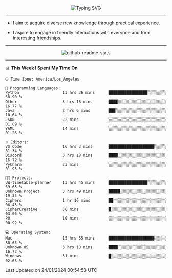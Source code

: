 <p align="center">
  <img src="https://readme-typing-svg.demolab.com?font=Fira+Code&weight=500&size=32&duration=2500&pause=1600&center=true&vCenter=true&random=false&width=1024&height=64&lines=Hi+there+%F0%9F%91%8B;I'm+delighted+you+could+make+it+here+%F0%9F%8E%89;I'm+Harry%2C+a+college+student+still+finding+my+way" alt="Typing SVG" />
</p>


---


- I aim to acquire diverse new knowledge through practical experience.

- I aspire to engage in friendly interactions with everyone and form interesting friendships.


---


<p align="center">
  <img src="https://github-readme-stats.vercel.app/api?username=Harry-Jing&show_icons=true" alt="github-readme-stats"/>
</p>


---

<!--START_SECTION:waka-->
📊 **This Week I Spent My Time On** 

```text
🕑︎ Time Zone: America/Los_Angeles

💬 Programming Languages: 
Python                   13 hrs 36 mins      █████████████████░░░░░░░░   68.90 % 
Other                    3 hrs 18 mins       ████░░░░░░░░░░░░░░░░░░░░░   16.77 % 
Java                     2 hrs 6 mins        ███░░░░░░░░░░░░░░░░░░░░░░   10.64 % 
JSON                     22 mins             ░░░░░░░░░░░░░░░░░░░░░░░░░   01.89 % 
YAML                     14 mins             ░░░░░░░░░░░░░░░░░░░░░░░░░   01.26 % 

🔥 Editors: 
VS Code                  16 hrs 3 mins       ████████████████████░░░░░   81.34 % 
Discord                  3 hrs 18 mins       ████░░░░░░░░░░░░░░░░░░░░░   16.72 % 
PyCharm                  23 mins             ░░░░░░░░░░░░░░░░░░░░░░░░░   01.95 % 

🐱‍💻 Projects: 
UW-timetable-planner     13 hrs 45 mins      █████████████████░░░░░░░░   69.65 % 
Unknown Project          3 hrs 49 mins       █████░░░░░░░░░░░░░░░░░░░░   19.35 % 
Ciphers                  1 hr 16 mins        ██░░░░░░░░░░░░░░░░░░░░░░░   06.43 % 
CipherCreative           36 mins             █░░░░░░░░░░░░░░░░░░░░░░░░   03.06 % 
P0                       10 mins             ░░░░░░░░░░░░░░░░░░░░░░░░░   00.92 % 

💻 Operating System: 
Mac                      15 hrs 55 mins      ████████████████████░░░░░   80.65 % 
Unknown OS               3 hrs 18 mins       ████░░░░░░░░░░░░░░░░░░░░░   16.72 % 
Windows                  31 mins             █░░░░░░░░░░░░░░░░░░░░░░░░   02.63 % 
```


 Last Updated on 24/01/2024 00:54:53 UTC
<!--END_SECTION:waka-->
